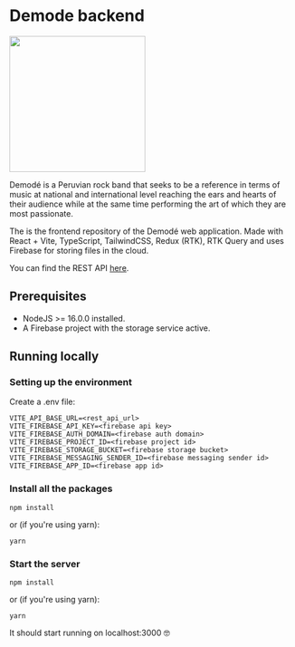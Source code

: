 # Demode backend

<img src="https://user-images.githubusercontent.com/51771490/167482970-f9fbc5b8-2877-4c5e-bade-6f5fdafa4603.png" height="240px" />

Demodé is a Peruvian rock band that seeks to be a reference in terms of music at national and international level reaching the ears and hearts of their audience while at the same time performing the art of which they are most passionate.

The is the frontend repository of the Demodé web application. 
Made with React + Vite, TypeScript, TailwindCSS, Redux (RTK), RTK Query and uses Firebase for storing files in the cloud. 

You can find the REST API [here](https://github.com/LeuGimrt/demode-backend).

## Prerequisites
- NodeJS >= 16.0.0 installed.
- A Firebase project with the storage service active.

## Running locally

### Setting up the environment

Create a .env file:
```
VITE_API_BASE_URL=<rest_api_url>
VITE_FIREBASE_API_KEY=<firebase api key>
VITE_FIREBASE_AUTH_DOMAIN=<firebase auth domain>
VITE_FIREBASE_PROJECT_ID=<firebase project id>
VITE_FIREBASE_STORAGE_BUCKET=<firebase storage bucket>
VITE_FIREBASE_MESSAGING_SENDER_ID=<firebase messaging sender id>
VITE_FIREBASE_APP_ID=<firebase app id>
```

### Install all the packages
```
npm install
```
or (if you're using yarn):
```
yarn
```


### Start the server
```
npm install
```
or (if you're using yarn):
```
yarn
```

It should start running on localhost:3000 🤓
